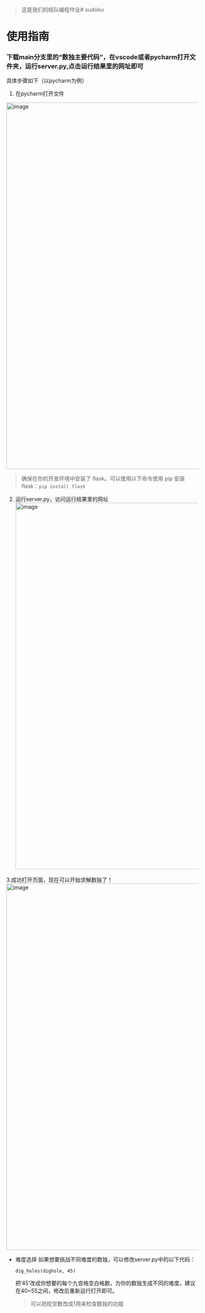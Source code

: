 > 这是我们的结队编程作业# sudoku
# 使用指南
### 下载main分支里的“数独主要代码”，在vscode或者pycharm打开文件夹，运行server.py,点击运行结果里的网址即可
具体步骤如下（以pycharm为例）

1. 在pycharm打开文件
   
<img width="960" alt="image" src="https://github.com/shoppingaaa/sudoku/assets/143972767/193ca3f0-2d07-42c1-83af-0d5b903e7734">

> 确保在你的开发环境中安装了 flask。可以使用以下命令使用 pip 安装 flask：`pip install flask`

2. 运行server.py，访问运行结果里的网址
   <img width="960" alt="image" src="https://github.com/shoppingaaa/sudoku/assets/143972767/d33ad97e-cf06-47ff-979d-c1ad4566d73e">

3.成功打开页面，现在可以开始求解数独了！
  <img width="960" alt="image" src="https://github.com/shoppingaaa/sudoku/assets/143972767/2826c09f-1587-4b23-963c-85b795d4256e">

- 难度选择
  如果想要挑战不同难度的数独，可以修改server.py中的以下代码：
  
  `dig_holes(dighole, 45)`
  
  把‘45’改成你想要的每个九宫格空白格数，为你的数独生成不同的难度，建议在40~55之间，修改后重新运行打开即可。
  
  > 可以把挖空数改成1用来检查数独的功能
  

   
